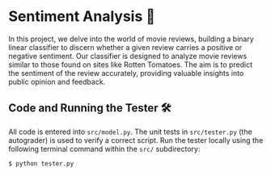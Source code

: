 # Sentiment Analysis 📝

<div>

In this project, we delve into the world of movie reviews, building a binary linear classifier to discern whether a given review carries a positive or negative sentiment. Our classifier is designed to analyze movie reviews similar to those found on sites like Rotten Tomatoes. The aim is to predict the sentiment of the review accurately, providing valuable insights into public opinion and feedback.

## Code and Running the Tester 🛠️

All code is entered into `src/model.py`. The unit tests in `src/tester.py` (the autograder) is used to verify a correct script. Run the tester locally using the following terminal command within the `src/` subdirectory:

```bash
$ python tester.py
```
